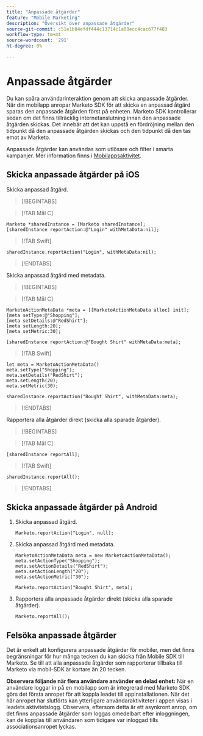 ```yaml
---
title: "Anpassade åtgärder"
feature: "Mobile Marketing"
description: "Översikt över anpassade åtgärder"
source-git-commit: c51e1b84efdf444c13714c1a08ecc4cac677f483
workflow-type: tm+mt
source-wordcount: '291'
ht-degree: 0%

---
```



# Anpassade åtgärder

Du kan spåra användarinteraktion genom att skicka anpassade åtgärder. När din mobilapp anropar Marketo SDK för att skicka en anpassad åtgärd sparas den anpassade åtgärden först på enheten. Marketo SDK kontrollerar sedan om det finns tillräcklig internetanslutning innan den anpassade åtgärden skickas. Det innebär att det kan uppstå en fördröjning mellan den tidpunkt då den anpassade åtgärden skickas och den tidpunkt då den tas emot av Marketo.

Anpassade åtgärder kan användas som utlösare och filter i smarta kampanjer. Mer information finns i [Mobilappsaktivitet](https://experienceleague.adobe.com/en/docs/marketo/using/product-docs/core-marketo-concepts/smart-campaigns/flow-actions/triggers-and-filters-for-mobile-smart-campaigns).

## Skicka anpassade åtgärder på iOS

Skicka anpassad åtgärd.

>[!BEGINTABS]

>[!TAB Mål C]

```
Marketo *sharedInstance = [Marketo sharedInstance];
[sharedInstance reportAction:@"Login" withMetaData:nil];
```

>[!TAB Swift]

```
sharedInstance.reportAction("Login", withMetaData:nil);
```

>[!ENDTABS]

Skicka anpassad åtgärd med metadata.

>[!BEGINTABS]

>[!TAB Mål C]

```
MarketoActionMetaData *meta = [[MarketoActionMetaData alloc] init];
[meta setType:@"Shopping"];
[meta setDetails:@"RedShirt"];
[meta setLength:20];
[meta setMetric:30];

[sharedInstance reportAction:@"Bought Shirt" withMetaData:meta];
```

>[!TAB Swift]

```
let meta = MarketoActionMetaData()
meta.setType("Shopping");
meta.setDetails("RedShirt");
meta.setLength(20);
meta.setMetric(30);

sharedInstance.reportAction("Bought Shirt", withMetaData:meta);
```

>[!ENDTABS]

Rapportera alla åtgärder direkt (skicka alla sparade åtgärder).

>[!BEGINTABS]

>[!TAB Mål C]

```
[sharedInstance reportAll];
```

>[!TAB Swift]

```
sharedInstance.reportAll();
```

>[!ENDTABS]

## Skicka anpassade åtgärder på Android

1. Skicka anpassad åtgärd.

   ```
   Marketo.reportAction("Login", null);
   ```

1. Skicka anpassad åtgärd med metadata.

   ```
   MarketoActionMetaData meta = new MarketoActionMetaData();
   meta.setActionType("Shopping");
   meta.setActionDetails("RedShirt");
   meta.setActionLength("20");
   meta.setActionMetric("30");
   
   Marketo.reportAction("Bought Shirt", meta);
   ```

1. Rapportera alla anpassade åtgärder direkt (skicka alla sparade åtgärder).

   ```
   Marketo.reportAll();
   ```

## Felsöka anpassade åtgärder

Det är enkelt att konfigurera anpassade åtgärder för mobiler, men det finns begränsningar för hur många tecken du kan skicka från Mobile SDK till Marketo. Se till att alla anpassade åtgärder som rapporterar tillbaka till Marketo via mobil-SDK är kortare än 20 tecken.

**Observera följande när flera användare använder en delad enhet:** När en användare loggar in på en mobilapp som är integrerad med Marketo SDK görs det första anropet för att koppla leadet till appinstallationen. När det här anropet har slutförts kan ytterligare användaraktiviteter i appen visas i leadets aktivitetslogg. Observera, eftersom detta är ett asynkront anrop, om det finns anpassade åtgärder som loggas omedelbart efter inloggningen, kan de kopplas till användaren som tidigare var inloggad tills associationsanropet lyckas.
